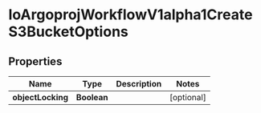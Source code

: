 

# IoArgoprojWorkflowV1alpha1CreateS3BucketOptions


## Properties

Name | Type | Description | Notes
------------ | ------------- | ------------- | -------------
**objectLocking** | **Boolean** |  |  [optional]




